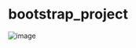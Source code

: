 # bootstrap_project
![image](https://user-images.githubusercontent.com/76105060/209830861-4eb2c062-ea17-4f68-b515-f6ce4186cefc.png)
